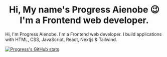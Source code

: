 <h1 align="center">Hi, My name's Progress Aienobe 😉 <br>I'm a Frontend web developer.</h1>
Hi, I'm Progress Aienobe. I'm a Frontend web developer. I build applications with HTML, CSS, JavaScript, React, Nextjs & Tailwind.

<!---
Paienobe/Paienobe is a ✨ special ✨ repository because its `README.md` (this file) appears on your GitHub profile.
You can click the Preview link to take a look at your changes.
--->
[![Progress's GitHub stats](https://github-readme-stats.vercel.app/api?username=Paienobe&count_private=true&show_icons=true&show_icons=true&theme=dracula)](https://github.com/anuraghazra/github-readme-stats)
